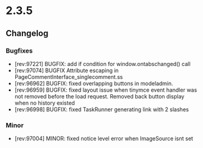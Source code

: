 #  2.3.5

## Changelog

###  Bugfixes

 * [rev:97221] BUGFIX: add if condition for window.ontabschanged() call
 * [rev:97074] BUGFIX Attribute escaping in PageCommentInterface_singlecomment.ss
 * [rev:96962] BUGFIX: fixed overlapping buttons in modeladmin.
 * [rev:96959] BUGFIX: fixed layout issue when tinymce event handler was not removed before the load request. Removed back button display when no history existed
 * [rev:96998] BUGFIX: fixed TaskRunner generating link with 2 slashes

###  Minor

 * [rev:97004] MINOR: fixed notice level error when ImageSource isnt set
